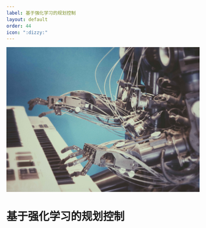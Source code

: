 ```yaml
---
label: 基于强化学习的规划控制
layout: default
order: 44
icon: ":dizzy:"
---
```


![](/static/face/7.jpg)

# 基于强化学习的规划控制
